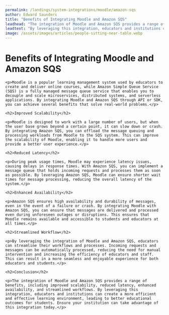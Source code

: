 ```yaml
---
permalink: /landings/system-integrations/moodle/amazon-sqs
author: Edward Saunders
title: "Benefits of Integrating Moodle and Amazon SQS"
leadhead: "The integration of Moodle and Amazon SQS provides a range of benefits, including improved scalability, reduced latency, enhanced availability, and streamlined workflows"
leadtext: "By leveraging this integration, educators and institutions can create a more efficient and effective learning environment, leading to better educational outcomes for students. Ensure your institution can take advantage of this integration today."
image: /assets/images/articles/people-sitting-near-table.webp
---
```

<div class="arttext">	<h1>Benefits of Integrating Moodle and Amazon SQS</h1>

	<p>Moodle is a popular learning management system used by educators to create and deliver online courses, while Amazon Simple Queue Service (SQS) is a fully managed message queue service that enables you to decouple and scale microservices, distributed systems, and serverless applications. By integrating Moodle and Amazon SQS through API or SDK, you can achieve several benefits that solve real-world problems.</p>

	<h2>Improved Scalability</h2>

	<p>Moodle is designed to work with a large number of users, but when the user base grows beyond a certain point, it can slow down or crash. By integrating Amazon SQS, you can offload the message queuing and processing workloads from Moodle to the SQS system. This can improve the scalability of Moodle, enabling it to handle more users and provide a better user experience.</p>

	<h2>Reduced Latency</h2>

	<p>During peak usage times, Moodle may experience latency issues, causing delays in response times. With Amazon SQS, you can implement a message queue that holds incoming requests and processes them as soon as possible. By leveraging Amazon SQS, Moodle can ensure shorter wait times for message processing, reducing the overall latency of the system.</p>

	<h2>Enhanced Availability</h2>

	<p>Amazon SQS ensures high availability and durability of messages, even in the event of a failure or crash. By integrating Moodle with Amazon SQS, you can ensure that messages are delivered and processed even during unforeseen outages or disruptions. This ensures that Moodle remains available and accessible to students and educators at all times.</p>

	<h2>Streamlined Workflow</h2>

	<p>By leveraging the integration of Moodle and Amazon SQS, educators can streamline their workflows and processes. Incoming requests and messages can be automatically processed, reducing the need for manual intervention and increasing the efficiency of educators and staff. This can result in a more seamless and enjoyable experience for both educators and students.</p>

	<h2>Conclusion</h2>

	<p>The integration of Moodle and Amazon SQS provides a range of benefits, including improved scalability, reduced latency, enhanced availability, and streamlined workflows. By leveraging this integration, educators and institutions can create a more efficient and effective learning environment, leading to better educational outcomes for students. Ensure your institution can take advantage of this integration today.</p>
</div>
